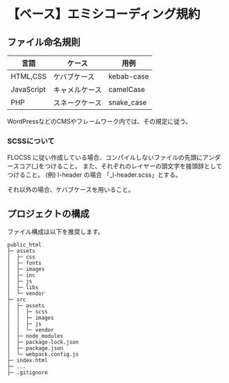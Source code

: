 # 【ベース】エミシコーディング規約

## ファイル命名規則

| 言語 | ケース | 用例 |
|-----------|-----------|-----------|
| HTML,CSS | ケバブケース | kebab-case |
| JavaScript | キャメルケース | camelCase |
| PHP | スネークケース | snake_case |

WordPressなどのCMSやフレームワーク内では、その規定に従う。

### SCSSについて

FLOCSS に従い作成している場合、コンパイルしないファイルの先頭にアンダースコア(_)をつけること。
また、それぞれのレイヤーの頭文字を接頭辞としてつけること。
(例) l-header の場合 「_l-header.scss」とする。

それ以外の場合、ケバブケースを用いること。

## プロジェクトの構成

ファイル構成は以下を推奨します。

``` -
public_html
├─ assets
│  ├─ css
│  ├─ fonts
│  ├─ images
│  ├─ inc
│  ├─ js
│  ├─ libs
│  └─ vendor
├─ src
│  ├─ assets
│  │  ├─ scss
│  │  ├─ images
│  │  ├─ js
│  │  └─ vendor
│  ├─ node_modules
│  ├─ package-lock.json
│  ├─ package.json
│  └─ webpack.config.js
├─ index.html
├─ ...
├─ .gitignore
```
